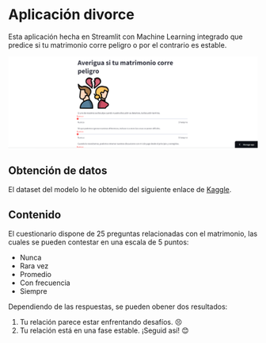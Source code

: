 ﻿# Aplicación divorce
Esta aplicación hecha en Streamlit con Machine Learning integrado que predice si tu matrimonio corre peligro o por el contrario es estable.

<img src="img/captura.png">

## Obtención de datos
El dataset del modelo lo he obtenido del siguiente enlace de [Kaggle](https://www.kaggle.com/datasets/andrewmvd/divorce-prediction).

## Contenido
El cuestionario dispone de 25 preguntas relacionadas con el matrimonio, las cuales se pueden contestar en una escala de 5 puntos: 
*   Nunca
*   Rara vez
*   Promedio
*   Con frecuencia
*   Siempre

Dependiendo de las respuestas, se pueden obener dos resultados: 
1. Tu relación parece estar enfrentando desafíos. 😣
2. Tu relación está en una fase estable. ¡Seguid así! 😊


